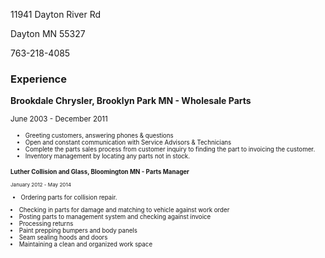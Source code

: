 <html>
<head>
<title>Kenneth English</title>
</head>
<p>11941 Dayton River Rd</p>
<p>Dayton MN 55327</p>
<p>763-218-4085</p>

<body>
<h3>Experience</h3>

<p><b>Brookdale Chrysler, Brooklyn Park MN - Wholesale Parts</b><p>
<small>June 2003 - December 2011<small>
<ul>
  <li>Greeting customers, answering phones & questions</li>
  <li>Open and constant communication with Service Advisors & Technicians</li>
  <li>Complete the parts sales process from customer inquiry to finding the part to invoicing the customer.</li>
  <li>Inventory management by locating any parts not in stock.</li>
</ul>


<p><b>Luther Collision and Glass,  Bloomington MN - Parts Manager</b><p>
<small>January 2012 - May 2014</small>
<ul>
  <li>Ordering parts for collision repair.</ul>
  <li>Checking in parts for damage and matching to vehicle against work order</li>
  <li>Posting parts to management system and checking against invoice</li>
  <li>Processing returns</li>
  <li>Paint prepping bumpers and body panels</li>
  <li>Seam sealing hoods and doors</li>
  <li>Maintaining a clean and organized work space</li>
</ul>





</body>
</html>
